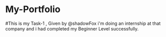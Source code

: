 ﻿# My-Portfolio
#This is my Task-1 , Given by @shadowFox i'm doing an internship at that company and i had completed my Beginner Level successfully.


